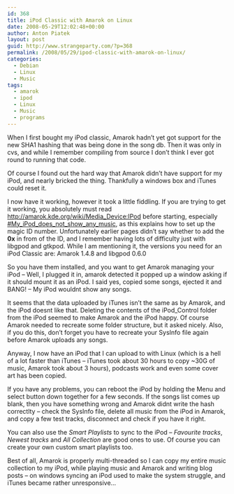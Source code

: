 ```yaml
---
id: 368
title: iPod Classic with Amarok on Linux
date: 2008-05-29T12:02:48+00:00
author: Anton Piatek
layout: post
guid: http://www.strangeparty.com/?p=368
permalink: /2008/05/29/ipod-classic-with-amarok-on-linux/
categories:
  - Debian
  - Linux
  - Music
tags:
  - amarok
  - ipod
  - Linux
  - Music
  - programs
---
```

When I first bought my iPod classic, Amarok hadn&#8217;t yet got support for the new SHA1 hashing that was being done in the song db. Then it was only in cvs, and while I remember compiling from source I don&#8217;t think I ever got round to running that code.

Of course I found out the hard way that Amarok didn&#8217;t have support for my iPod, and nearly bricked the thing. Thankfully a windows box and iTunes could reset it.

I now have it working, however it took a little fiddling. If you are trying to get it working, you absolutely must read <http://amarok.kde.org/wiki/Media_Device:IPod> before starting, especially [#My\_iPod\_does\_not\_show\_any\_music](http://amarok.kde.org/wiki/Media_Device:IPod#My_iPod_does_not_show_any_music), as this explains how to set up the magic ID number. Unfortunately earlier pages didn&#8217;t say whether to add the **0x** in from of the ID, and I remember having lots of difficulty just with libgpod and gtkpod. While I am mentioning it, the versions you need for an iPod Classic are: Amarok 1.4.8 and libgpod 0.6.0

So you have them installed, and you want to get Amarok managing your iPod &#8211; Well, I plugged it in, amarok detected it popped up a window asking if it should mount it as an iPod. I said yes, copied some songs, ejected it and BANG! &#8211; My iPod wouldnt show any songs.

It seems that the data uploaded by iTunes isn&#8217;t the same as by Amarok, and the iPod doesnt like that. Deleting the contents of the iPod_Control folder from the iPod seemed to make Amarok and the iPod happy. Of course Amarok needed to recreate some folder structure, but it asked nicely. Also, if you do this, don&#8217;t forget you have to recreate your SysInfo file again before Amarok uploads any songs.

Anyway, I now have an iPod that I can upload to with Linux (which is a hell of a lot faster than iTunes &#8211; iTunes took about 30 hours to copy ~30G of music, Amarok took about 3 hours), podcasts work and even some cover art has been copied.

If you have any problems, you can reboot the iPod by holding the Menu and select button down together for a few seconds. If the songs list comes up blank, then you have something wrong and Amarok didnt write the hash correctlty &#8211; check the SysInfo file, delete all music from the iPod in Amarok, and copy a few test tracks, disconnect and check if you have it right.

You can also use the _Smart Playlists_ to sync to the iPod &#8211; _Favourite tracks_, _Newest tracks_ and _All Collection_ are good ones to use. Of course you can create your own custom smart playlists too.

Best of all, Amarok is properly multi-threaded so I can copy my entire music collection to my iPod, while playing music and Amarok and writing blog posts &#8211; on windows syncing an iPod used to make the system struggle, and iTunes became rather unresponsive&#8230;